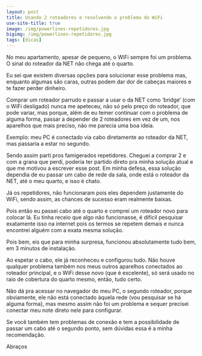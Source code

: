 ```yaml
---
layout: post
title: Usando 2 roteadores e resolvendo o problema do WiFi
use-site-title: true
image: /img/powerlines-repetidores.jpg
bigimg: /img/powerlines-repetidores.jpg
tags: [dicas]
---
```


No meu apartamento, apesar de pequeno, o WiFi sempre foi um problema. O sinal do roteador da NET não chega até o quarto.

Eu sei que existem diversas opções para solucionar esse problema mas, enquanto algumas são caras, outras podem dar dor de cabeças maiores e te fazer perder dinheiro.

Comprar um roteador parrudo e passar a usar o da NET como ‘bridge’ (com o WiFi desligado) nunca me apeteceu, não só pelo preço do roteador, que pode variar, mas porque, além de eu temer continuar com o problema de alguma forma, passar a depender de 2 roteadores em vez de um, nos aparelhos que mais preciso, não me parecia uma boa ideia.

Exemplo: meu PC é conectado via cabo diretamente ao roteador da NET, mas passaria a estar no segundo.

Sendo assim parti pros famigerados repetidores. Cheguei a comprar 2 e com a grana que perdi, poderia ter partido direto pra minha solução atual e que me motivou a escrever esse post. Em minha defesa, essa solução dependia de eu passar um cabo de rede da sala, onde está o roteador da NET, até o meu quarto, e isso é chato.

Já os repetidores, não funcionaram pois eles dependem justamente do WiFi, sendo assim, as chances de sucesso eram realmente baixas.

Pois então eu passei cabo até o quarto e comprei um roteador novo para colocar lá. Eu tinha receio que algo não funcionasse, é difícil pesquisar exatamente isso na internet pois os termos se repetem demais e nunca encontrei alguém com a exata mesma solução.

Pois bem, eis que para minha surpresa, funcionou absolutamente tudo bem, em 3 minutos de instalação.

Ao espetar o cabo, ele já reconheceu e configurou tudo. Não houve qualquer problema também nos meus outros aparelhos conectados ao roteador principal, e o WiFi desse novo (que é excelente), só será usado no raio de cobertura do quarto mesmo, então, tudo certo.

Não dá pra acessar no navegador do meu PC, o segundo roteador, porque obviamente, ele não está conectado àquela rede (vou pesquisar se há alguma forma), mas mesmo assim não foi um problema e sequer precisei conectar meu note direto nele para configurar.

Se você também tem problemas de conexão e tem a possibilidade de passar um cabo até o segundo ponto, sem dúvidas essa é a minha recomendação.

Abraços